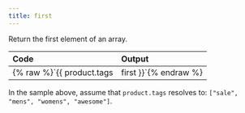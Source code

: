 ```yaml
---
title: first
---
```


Return the first element of an array.

| Code                                                   | Output             |
|:-------------------------------------------------------|:-------------------|
| {% raw %}`{{ product.tags | first }}`{% endraw %}     | `"sale"` |

In the sample above, assume that `product.tags` resolves to: `["sale", "mens", "womens", "awesome"]`.
